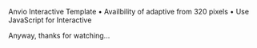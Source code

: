Anvio Interactive Template
• Availbility of adaptive from 320 pixels
• Use JavaScript for Interactive 

Anyway, thanks for watching...